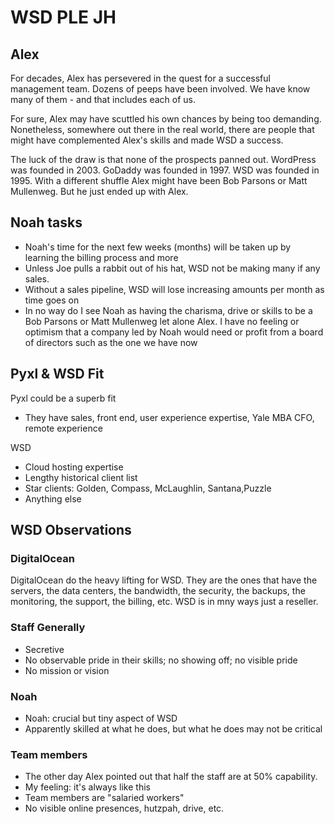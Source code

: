 # WSD PLE JH

## Alex

For decades, Alex has persevered in the quest for a successful management team. Dozens of peeps have been involved. We have know many of them - and that includes each of us.

For sure, Alex may have scuttled his own chances by being too demanding. Nonetheless, somewhere out there in the real world, there are people that might have complemented Alex's skills and made WSD a success.

The luck of the draw is that none of the prospects panned out. WordPress was founded in 2003. GoDaddy was founded in 1997. WSD was founded in 1995. With a different shuffle Alex might have been Bob Parsons or Matt Mullenweg. But he just ended up with Alex.


## Noah tasks

* Noah's time for the next few weeks (months) will be taken up by learning the billing process and more
* Unless Joe pulls a rabbit out of his hat, WSD not be making many if any sales.
* Without a sales pipeline, WSD will lose increasing amounts per month as time goes on
* In no way do I see Noah as having the charisma, drive or skills to be a Bob Parsons or Matt Mullenweg let alone Alex. I have no feeling or optimism that a company led by Noah would need or profit from a board of directors such as the one we have now


## Pyxl & WSD Fit

Pyxl could be a superb fit
* They have sales, front end, user experience expertise, Yale MBA CFO, remote experience

WSD
* Cloud hosting expertise
* Lengthy historical client list
* Star clients: Golden, Compass, McLaughlin, Santana,Puzzle
* Anything else


## WSD Observations


### DigitalOcean
DigitalOcean do the heavy lifting for WSD. They are the ones that have the servers, the data centers, the bandwidth, the security, the backups, the monitoring, the support, the billing, etc. WSD is in mny ways just a reseller.

### Staff Generally

* Secretive
* No observable pride in their skills; no showing off; no visible pride
* No mission or vision

### Noah
* Noah: crucial but tiny aspect of WSD
* Apparently skilled at what he does, but what he does may not be critical

### Team members

* The other day Alex pointed out that half the staff are at 50% capability.
* My feeling: it's always like this
* Team members are "salaried workers"
* No visible online presences, hutzpah, drive, etc.

